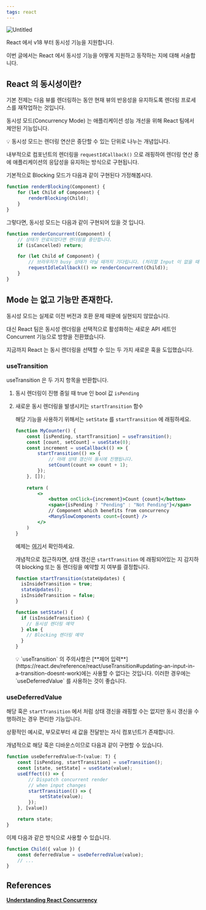 ```yaml
---
tags: react
---
```

![Untitled](Untitled%2067.png)

React 에서 v18 부터 동시성 기능을 지원합니다.

이번 글에서는 React 에서 동시성 기능을 어떻게 지원하고 동작하는 지에 대해 서술합니다.

## React 의 동시성이란?

기본 전제는 다음 뷰를 렌더링하는 동안 현재 뷰의 반응성을 유지하도록 렌더링 프로세스를 재작업하는 것입니다.

동시성 모드(Concurrency Mode) 는 애플리케이션 성능 개선을 위해 React 팀에서 제안된 기능입니다.

<aside>
💡 동시성 모드는 렌더링 연산은 중단할 수 있는 단위로 나누는 개념입니다.

</aside>

내부적으로 컴포넌트의 렌더링을 `requestIdCallback()` 으로 래핑하여 렌더링 연산 중에 애플리케이션의 응답성을 유지하는 방식으로 구현됩니다.

기본적으로 Blocking 모드가 다음과 같이 구현된다 가정해봅시다.

```jsx
function renderBlocking(Component) {
    for (let Child of Component) {
        renderBlocking(Child);
    }
}
```

그렇다면, 동시성 모드는 다음과 같이 구현되어 있을 것 입니다.

```jsx
function renderConcurrent(Component) {
    // 상태가 만료되었다면 렌더링을 중단합니다.
    if (isCancelled) return;

    for (let Child of Component) {
        // 브라우저가 busy 상태가 아닐 때까지 기다립니다. (처리할 Input 이 없을 때까지)
        requestIdleCallback(() => renderConcurrent(Child));
    }
}
```

## Mode 는 없고 기능만 존재한다.

동시성 모드는 실제로 이전 버전과 호환 문제 때문에 실현되지 않았습니다.

대신 React 팀은 동시성 렌더링을 선택적으로 활성화하는 새로운 API 세트인 Concurrent 기능으로 방향을 전환했습니다.

지금까지 React 는 동시 렌더링을 선택할 수 있는 두 가지 새로운 훅을 도입했습니다.

### useTransition

useTransition 은 두 가지 항목을 반환합니다.

1. 동시 렌더링이 진행 중일 때 true 인 bool 값 `isPending`
2. 새로운 동시 렌더링을 발생시키는 `startTransition` 함수
    
    해당 기능을 사용하기 위해서는 `setState` 를 `startTransition` 에 래핑하세요.
    
    ```jsx
    function MyCounter() {
        const [isPending, startTransition] = useTransition();
        const [count, setCount] = useState(0);
        const increment = useCallback(() => {
            startTransition(() => {
                // 아래 상태 갱신이 동시에 진행됩니다.
                setCount(count => count + 1);
            });
        }, []);
     
        return (
            <>
                <button onClick={increment}>Count {count}</button>
                <span>{isPending ? "Pending" : "Not Pending"}</span>
                // Component which benefits from concurrency
                <ManySlowComponents count={count} />
            </>
        )
    }
    ```
    
    예제는 [여기](https://codesandbox.io/s/transition-counter-demo-ejir9b?from-embed)서 확인하세요.
    
    개념적으로 접근하자면, 상태 갱신은 `startTransition` 에 래핑되어있는 지 감지하여 blocking 또는 동 렌더링을 예약할 지 여부를 결정합니다.
    
    ```jsx
    function startTransition(stateUpdates) {
      isInsideTransition = true;
      stateUpdates();
      isInsideTransition = false;
    }
    
    function setState() {
      if (isInsideTransition) {
        // 동시성 렌더링 예약
      } else {
        // Blocking 렌더링 예약
      }
    }
    ```
    
    <aside>
    💡 `useTransition` 의 주의사항은 [**제어 입력**](https://react.dev/reference/react/useTransition#updating-an-input-in-a-transition-doesnt-work)에는 사용할 수 없다는 것입니다.
    이러한 경우에는 `useDeferredValue` 를 사용하는 것이 좋습니다.
    
    </aside>
    

### useDeferredValue

해당 훅은 `startTransition` 에서 처럼 상태 갱신을 래핑할 수는 없지만 동시 갱신을 수행하려는 경우 편리한 기능입니다.

상황적인 예시로, 부모로부터 새 값을 전달받는 자식 컴포넌트가 존재합니다.

개념적으로 해당 훅은 디바운스이므로 다음과 같이 구현할 수 있습니다.

```jsx
function useDeferredValue<T>(value: T) {
    const [isPending, startTransition] = useTransition();
    const [state, setState] = useState(value);
    useEffect(() => {
        // Dispatch concurrent render
        // when input changes
        startTransition(() => {
            setState(value);
        });
    }, [value])

    return state;
}
```

이제 다음과 같은 방식으로 사용할 수 있습니다.

```jsx
function Child({ value }) {
    const deferredValue = useDeferredValue(value);
    // ...
}
```

## References

**[Understanding React Concurrency](https://www.bbss.dev/posts/react-concurrency/)**